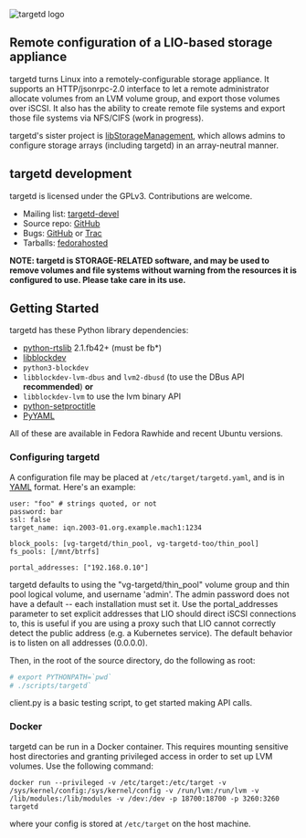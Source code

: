![targetd logo](https://fedorahosted.org/targetd/raw-attachment/wiki/Logo/targetd.png)

Remote configuration of a LIO-based storage appliance
-----------------------------------------------------
targetd turns Linux into a remotely-configurable storage appliance. It
supports an HTTP/jsonrpc-2.0 interface to let a remote administrator
allocate volumes from an LVM volume group, and export those volumes
over iSCSI.  It also has the ability to create remote file systems and export
those file systems via NFS/CIFS (work in progress).

targetd's sister project is [libStorageManagement](https://github.com/libstorage/libstoragemgmt/),
which allows admins to configure storage arrays (including targetd) in an array-neutral manner.

targetd development
-------------------
targetd is licensed under the GPLv3. Contributions are welcome.
 
 * Mailing list: [targetd-devel](https://lists.fedorahosted.org/mailman/listinfo/targetd-devel)
 * Source repo: [GitHub](https://github.com/agrover/targetd)
 * Bugs: [GitHub](https://github.com/agrover/targetd/issues) or [Trac](https://fedorahosted.org/targetd/)
 * Tarballs: [fedorahosted](https://fedorahosted.org/releases/t/a/targetd/)

**NOTE: targetd is STORAGE-RELATED software, and may be used to
  remove volumes and file systems without warning from the resources it is
  configured to use. Please take care in its use.**

Getting Started
---------------
targetd has these Python library dependencies:
* [python-rtslib](https://github.com/agrover/rtslib-fb) 2.1.fb42+  (must be fb*)
* [libblockdev](https://github.com/storaged-project/libblockdev)
* `python3-blockdev`
* `libblockdev-lvm-dbus` and `lvm2-dbusd` (to use the DBus API **recommended**) **or** 
* `libblockdev-lvm`  to use the lvm binary API
* [python-setproctitle](https://github.com/dvarrazzo/py-setproctitle)
* [PyYAML](http://pyyaml.org/)

All of these are available in Fedora Rawhide and recent Ubuntu versions.

### Configuring targetd

A configuration file may be placed at `/etc/target/targetd.yaml`, and
is in [YAML](http://www.yaml.org/spec/1.2/spec.html) format. Here's
an example:

    user: "foo" # strings quoted, or not
    password: bar
    ssl: false
    target_name: iqn.2003-01.org.example.mach1:1234

    block_pools: [vg-targetd/thin_pool, vg-targetd-too/thin_pool]
    fs_pools: [/mnt/btrfs]
    
    portal_addresses: ["192.168.0.10"]
    
targetd defaults to using the "vg-targetd/thin_pool" volume group and thin
pool logical volume, and username 'admin'. The admin password does not have a
default -- each installation must set it. Use the portal_addresses parameter to set 
explicit addresses that LIO should direct iSCSI connections to, this is 
useful if you are using a proxy such that LIO cannot correctly detect the
public address (e.g. a Kubernetes service). The default behavior is to listen
on all addresses (0.0.0.0).

Then, in the root of the source directory, do the following as root:
```bash
# export PYTHONPATH=`pwd`
# ./scripts/targetd`
```

client.py is a basic testing script, to get started making API calls.

### Docker

targetd can be run in a Docker container. This requires mounting sensitive host directories 
and granting privileged access in order to set up LVM volumes. Use the following command:

```
docker run --privileged -v /etc/target:/etc/target -v /sys/kernel/config:/sys/kernel/config -v /run/lvm:/run/lvm -v /lib/modules:/lib/modules -v /dev:/dev -p 18700:18700 -p 3260:3260 targetd
``` 

where your config is stored at `/etc/target` on the host machine.
